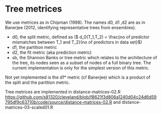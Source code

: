 # Tree metrices

We use metrices as in Chipman (1998). The names d0, d1 ,d2 are as in Banerjee (2012, identifying representative trees from ensembles).

* d0, the split metric, defined as ($ d_0(T_1,T_2) = \frac{no of predictor mismatches between T_1 and T_2}{no of predictors in data set}$)
* d1, the partition metric
* d2, the fit metric (aka prediction metric)
* sb, the Shannon Banks or tree metric
which relates to the architecture of the tree, its nodes seen as a subset of nodes of a full binary tree. 
The current implementation is only for the simplest version of this metric.

Not yet implemented is the d1* metric (cf Banerjee) which is a product of the split and the partition metric.

Tree metrices are implemented in distance-matrices-02.R https://github.com/s81320/cleveland/blob/f8621f3d806a1240d04c24d6d59795df9c63710b/code/source/distance-matrices-02.R  and distance-matrices-03-scaled01.R
